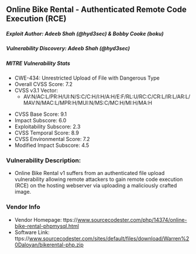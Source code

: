 ## Online Bike Rental - Authenticated Remote Code Execution (RCE)
##### Exploit Author: Adeeb Shah (@hyd3sec) & Bobby Cooke (boku)
##### Vulnerability Discovery: Adeeb Shah (@hyd3sec)
##### MITRE Vulnerability Stats
+ CWE-434: Unrestricted Upload of File with Dangerous Type
+ Overall CVSS Score: 7.2 
+ CVSS v3.1 Vector: 
  - AV:N/AC:L/PR:H/UI:N/S:C/C:H/I:H/A:H/E:F/RL:U/RC:C/CR:L/IR:L/AR:L/MAV:N/MAC:L/MPR:H/MUI:N/MS:C/MC:H/MI:H/MA:H
- CVSS Base Score: 9.1
- Impact Subscore: 6.0 
- Exploitability Subscore: 2.3
- CVSS Temporal Score: 8.9 
- CVSS Environmental Score: 7.2 
- Modified Impact Subscore: 4.5
### Vulnerability Description:
+ Online Bike Rental v1 suffers from an authenticated file upload vulnerability allowing remote attackers to gain remote code execution (RCE) on the hosting webserver via uploading a maliciously crafted image.
### Vendor Info
+ Vendor Homepage: ttps://www.sourcecodester.com/php/14374/online-bike-rental-phpmysql.html
+ Software Link: ttps://www.sourcecodester.com/sites/default/files/download/Warren%20Daloyan/bikerental-php.zip
